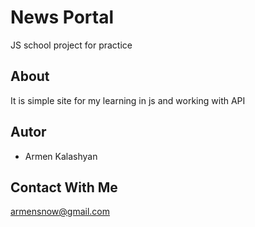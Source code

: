 # News Portal
JS school project for practice

## About
It is simple site for my learning in js and working with API

## Autor
* Armen Kalashyan

## Contact With Me

armensnow@gmail.com

